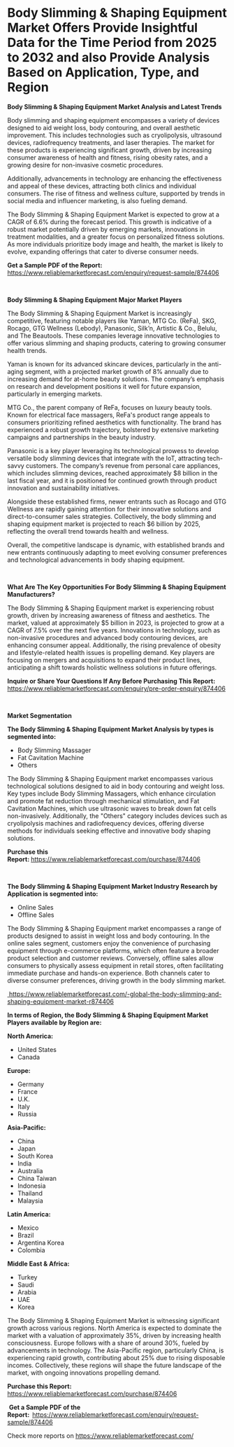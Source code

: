 <p><h1>Body Slimming & Shaping Equipment Market Offers Provide Insightful Data for the Time Period from 2025 to 2032 and also Provide Analysis Based on Application, Type, and Region</h1></p><p><strong>Body Slimming & Shaping Equipment Market Analysis and Latest Trends</strong></p>
<p><p>Body slimming and shaping equipment encompasses a variety of devices designed to aid weight loss, body contouring, and overall aesthetic improvement. This includes technologies such as cryolipolysis, ultrasound devices, radiofrequency treatments, and laser therapies. The market for these products is experiencing significant growth, driven by increasing consumer awareness of health and fitness, rising obesity rates, and a growing desire for non-invasive cosmetic procedures. </p><p>Additionally, advancements in technology are enhancing the effectiveness and appeal of these devices, attracting both clinics and individual consumers. The rise of fitness and wellness culture, supported by trends in social media and influencer marketing, is also fueling demand. </p><p>The Body Slimming & Shaping Equipment Market is expected to grow at a CAGR of 6.6% during the forecast period. This growth is indicative of a robust market potentially driven by emerging markets, innovations in treatment modalities, and a greater focus on personalized fitness solutions. As more individuals prioritize body image and health, the market is likely to evolve, expanding offerings that cater to diverse consumer needs.</p></p>
<p><strong>Get a Sample PDF of the Report:&nbsp;</strong> <a href="https://www.reliablemarketforecast.com/enquiry/request-sample/874406?utm_campaign=2439&utm_medium=2&utm_source=Github&utm_content=ia&utm_term=30032025&utm_id=body-slimming-shaping-equipment">https://www.reliablemarketforecast.com/enquiry/request-sample/874406</a></p>
<p>&nbsp;</p>
<p><strong>Body Slimming & Shaping Equipment Major Market Players</strong></p>
<p><p>The Body Slimming & Shaping Equipment Market is increasingly competitive, featuring notable players like Yaman, MTG Co. (ReFa), SKG, Rocago, GTG Wellness (Lebody), Panasonic, Silk’n, Artistic & Co., Belulu, and The Beautools. These companies leverage innovative technologies to offer various slimming and shaping products, catering to growing consumer health trends.</p><p>Yaman is known for its advanced skincare devices, particularly in the anti-aging segment, with a projected market growth of 8% annually due to increasing demand for at-home beauty solutions. The company’s emphasis on research and development positions it well for future expansion, particularly in emerging markets.</p><p>MTG Co., the parent company of ReFa, focuses on luxury beauty tools. Known for electrical face massagers, ReFa's product range appeals to consumers prioritizing refined aesthetics with functionality. The brand has experienced a robust growth trajectory, bolstered by extensive marketing campaigns and partnerships in the beauty industry.</p><p>Panasonic is a key player leveraging its technological prowess to develop versatile body slimming devices that integrate with the IoT, attracting tech-savvy customers. The company’s revenue from personal care appliances, which includes slimming devices, reached approximately $8 billion in the last fiscal year, and it is positioned for continued growth through product innovation and sustainability initiatives.</p><p>Alongside these established firms, newer entrants such as Rocago and GTG Wellness are rapidly gaining attention for their innovative solutions and direct-to-consumer sales strategies. Collectively, the body slimming and shaping equipment market is projected to reach $6 billion by 2025, reflecting the overall trend towards health and wellness.</p><p>Overall, the competitive landscape is dynamic, with established brands and new entrants continuously adapting to meet evolving consumer preferences and technological advancements in body shaping equipment.</p></p>
<p>&nbsp;</p>
<p><strong>What Are The Key Opportunities For Body Slimming & Shaping Equipment Manufacturers?</strong></p>
<p><p>The Body Slimming & Shaping Equipment market is experiencing robust growth, driven by increasing awareness of fitness and aesthetics. The market, valued at approximately $5 billion in 2023, is projected to grow at a CAGR of 7.5% over the next five years. Innovations in technology, such as non-invasive procedures and advanced body contouring devices, are enhancing consumer appeal. Additionally, the rising prevalence of obesity and lifestyle-related health issues is propelling demand. Key players are focusing on mergers and acquisitions to expand their product lines, anticipating a shift towards holistic wellness solutions in future offerings.</p></p>
<p><strong>Inquire or Share Your Questions If Any Before Purchasing This Report:</strong> <a href="https://www.reliablemarketforecast.com/enquiry/pre-order-enquiry/874406?utm_campaign=2439&utm_medium=2&utm_source=Github&utm_content=ia&utm_term=30032025&utm_id=body-slimming-shaping-equipment">https://www.reliablemarketforecast.com/enquiry/pre-order-enquiry/874406</a></p>
<p>&nbsp;</p>
<p><strong>Market Segmentation</strong></p>
<p><strong>The Body Slimming & Shaping Equipment Market Analysis by types is segmented into:</strong></p>
<p><ul><li>Body Slimming Massager</li><li>Fat Cavitation Machine</li><li>Others</li></ul></p>
<p><p>The Body Slimming & Shaping Equipment market encompasses various technological solutions designed to aid in body contouring and weight loss. Key types include Body Slimming Massagers, which enhance circulation and promote fat reduction through mechanical stimulation, and Fat Cavitation Machines, which use ultrasonic waves to break down fat cells non-invasively. Additionally, the "Others" category includes devices such as cryolipolysis machines and radiofrequency devices, offering diverse methods for individuals seeking effective and innovative body shaping solutions.</p></p>
<p><strong>Purchase this Report:&nbsp;</strong><a href="https://www.reliablemarketforecast.com/purchase/874406?utm_campaign=2439&utm_medium=2&utm_source=Github&utm_content=ia&utm_term=30032025&utm_id=body-slimming-shaping-equipment">https://www.reliablemarketforecast.com/purchase/874406</a></p>
<p>&nbsp;</p>
<p><strong>The Body Slimming & Shaping Equipment Market Industry Research by Application is segmented into:</strong></p>
<p><ul><li>Online Sales</li><li>Offline Sales</li></ul></p>
<p><p>The Body Slimming & Shaping Equipment market encompasses a range of products designed to assist in weight loss and body contouring. In the online sales segment, customers enjoy the convenience of purchasing equipment through e-commerce platforms, which often feature a broader product selection and customer reviews. Conversely, offline sales allow consumers to physically assess equipment in retail stores, often facilitating immediate purchase and hands-on experience. Both channels cater to diverse consumer preferences, driving growth in the body slimming market.</p></p>
<p><a href="https://www.reliablemarketforecast.com/-global-the-body-slimming-and-shaping-equipment-market-r874406?utm_campaign=2439&utm_medium=2&utm_source=Github&utm_content=ia&utm_term=30032025&utm_id=body-slimming-shaping-equipment">&nbsp;https://www.reliablemarketforecast.com/-global-the-body-slimming-and-shaping-equipment-market-r874406</a></p>
<p><strong>In terms of Region, the Body Slimming & Shaping Equipment Market Players available by Region are:</strong></p>
<p>
    <p> <strong> North America: </strong>
        <ul>
            <li>United States</li>
            <li>Canada</li>
        </ul>
        </p> 
    <p> <strong> Europe: </strong>
        <ul>
            <li>Germany</li>
            <li>France</li>
            <li>U.K.</li>
            <li>Italy</li>
            <li>Russia</li>
        </ul>
        </p> 
    <p> <strong> Asia-Pacific: </strong>
        <ul>
            <li>China</li>
            <li>Japan</li>
            <li>South Korea</li>
            <li>India</li>
            <li>Australia</li>
            <li>China Taiwan</li>
            <li>Indonesia</li>
            <li>Thailand</li>
            <li>Malaysia</li>
        </ul>
        </p> 
    <p> <strong> Latin America: </strong>
        <ul>
            <li>Mexico</li>
            <li>Brazil</li>
            <li>Argentina Korea</li>
            <li>Colombia</li>
        </ul>
        </p> 
    <p> <strong> Middle East & Africa: </strong>
        <ul>
            <li>Turkey</li>
            <li>Saudi</li>
            <li>Arabia</li>
            <li>UAE</li>
            <li>Korea</li>
        </ul>
    </p>
    </p>
<p><p>The Body Slimming & Shaping Equipment Market is witnessing significant growth across various regions. North America is expected to dominate the market with a valuation of approximately 35%, driven by increasing health consciousness. Europe follows with a share of around 30%, fueled by advancements in technology. The Asia-Pacific region, particularly China, is experiencing rapid growth, contributing about 25% due to rising disposable incomes. Collectively, these regions will shape the future landscape of the market, with ongoing innovations propelling demand.</p></p>
<p><strong>Purchase this Report: </strong><a href="https://www.reliablemarketforecast.com/purchase/874406?utm_campaign=2439&utm_medium=2&utm_source=Github&utm_content=ia&utm_term=30032025&utm_id=body-slimming-shaping-equipment">https://www.reliablemarketforecast.com/purchase/874406</a></p>
<p>&nbsp;<strong>Get a Sample PDF of the Report:&nbsp;&nbsp;</strong><a href="https://www.reliablemarketforecast.com/enquiry/request-sample/874406?utm_campaign=2439&utm_medium=2&utm_source=Github&utm_content=ia&utm_term=30032025&utm_id=body-slimming-shaping-equipment">https://www.reliablemarketforecast.com/enquiry/request-sample/874406</a></p>
<p><strong></strong></p>
<p>Check more reports on <a href="https://www.reliablemarketforecast.com/?utm_campaign=2439&utm_medium=2&utm_source=Github&utm_content=ia&utm_term=30032025&utm_id=body-slimming-shaping-equipment">https://www.reliablemarketforecast.com/</a></p>
